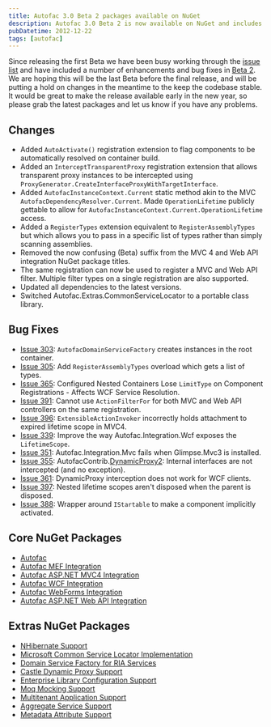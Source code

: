 ```yaml
---
title: Autofac 3.0 Beta 2 packages available on NuGet
description: Autofac 3.0 Beta 2 is now available on NuGet and includes a number of enhancements and bug fixes, such as the addition of AutoActivate() registration extension, better integration with MVC 4 and Web API filters, and various other improvements and updates to dependencies.
pubDatetime: 2012-12-22
tags: [autofac]
---
```


Since releasing the first Beta we have been busy working through the [issue list](http://code.google.com/p/autofac/issues/list) and have included a number of enhancements and bug fixes in [Beta 2](https://nuget.org/packages/Autofac). We are hoping this will be the last Beta before the final release, and will be putting a hold on changes in the meantime to the keep the codebase stable. It would be great to make the release available early in the new year, so please grab the latest packages and let us know if you have any problems.

## Changes

- Added `AutoActivate()` registration extension to flag components to be automatically resolved on container build.
- Added an `InterceptTransparentProxy` registration extension that allows transparent proxy instances to be intercepted using `ProxyGenerator.CreateInterfaceProxyWithTargetInterface`.
- Added `AutofacInstanceContext.Current` static method akin to the MVC `AutofacDependencyResolver.Current`. Made `OperationLifetime` publicly gettable to allow for `AutofacInstanceContext.Current.OperationLifetime` access.
- Added a `RegisterTypes` extension equivalent to `RegisterAssemblyTypes` but which allows you to pass in a specific list of types rather than simply scanning assemblies.
- Removed the now confusing (Beta) suffix from the MVC 4 and Web API integration NuGet package titles.
- The same registration can now be used to register a MVC and Web API filter. Multiple filter types on a single registration are also supported.
- Updated all dependencies to the latest versions.
- Switched Autofac.Extras.CommonServiceLocator to a portable class library.

## Bug Fixes

- [Issue 303](http://code.google.com/p/autofac/issues/detail?id=303): `AutofacDomainServiceFactory` creates instances in the root container.
- [Issue 305](http://code.google.com/p/autofac/issues/detail?id=305): Add `RegisterAssemblyTypes` overload which gets a list of types.
- [Issue 365](http://code.google.com/p/autofac/issues/detail?id=365): Configured Nested Containers Lose `LimitType` on Component Registrations - Affects WCF Service Resolution.
- [Issue 391](http://code.google.com/p/autofac/issues/detail?id=391): Cannot use `ActionFilterFor` for both MVC and Web API controllers on the same registration.
- [Issue 396](http://code.google.com/p/autofac/issues/detail?id=396): `ExtensibleActionInvoker` incorrectly holds attachment to expired lifetime scope in MVC4.
- [Issue 339](http://code.google.com/p/autofac/issues/detail?id=339): Improve the way Autofac.Integration.Wcf exposes the `LifetimeScope`.
- [Issue 351](http://code.google.com/p/autofac/issues/detail?id=351): Autofac.Integration.Mvc fails when Glimpse.Mvc3 is installed.
- [Issue 355](http://code.google.com/p/autofac/issues/detail?id=355): AutofacContrib.[DynamicProxy2](http://code.google.com/p/autofac/wiki/DynamicProxy2): Internal interfaces are not intercepted (and no exception).
- [Issue 361](http://code.google.com/p/autofac/issues/detail?id=361): DynamicProxy interception does not work for WCF clients.
- [Issue 397](http://code.google.com/p/autofac/issues/detail?id=397): Nested lifetime scopes aren't disposed when the parent is disposed.
- [Issue 388](http://code.google.com/p/autofac/issues/detail?id=388): Wrapper around `IStartable` to make a component implicitly activated.

## Core NuGet Packages

- [Autofac](https://nuget.org/packages/Autofac)
- [Autofac MEF Integration](http://nuget.org/packages/Autofac.Mef)
- [Autofac ASP.NET MVC4 Integration](https://nuget.org/packages/Autofac.Mvc4)
- [Autofac WCF Integration](https://nuget.org/packages/Autofac.Wcf)
- [Autofac WebForms Integration](https://nuget.org/packages/Autofac.Web)
- [Autofac ASP.NET Web API Integration](https://nuget.org/packages/Autofac.WebApi)

## Extras NuGet Packages

- [NHibernate Support](https://nuget.org/packages/Autofac.Extras.NHibernate)
- [Microsoft Common Service Locator Implementation](https://nuget.org/packages/Autofac.Extras.CommonServiceLocator)
- [Domain Service Factory for RIA Services](https://nuget.org/packages/Autofac.Extras.DomainServices)
- [Castle Dynamic Proxy Support](https://nuget.org/packages/Autofac.Extras.DynamicProxy2)
- [Enterprise Library Configuration Support](https://nuget.org/packages/Autofac.Extras.EnterpriseLibraryConfigurator)
- [Moq Mocking Support](https://nuget.org/packages/Autofac.Extras.Moq)
- [Multitenant Application Support](https://nuget.org/packages/Autofac.Extras.Multitenant)
- [Aggregate Service Support](https://nuget.org/packages/Autofac.Extras.AggregateService)
- [Metadata Attribute Support](https://nuget.org/packages/Autofac.Extras.Attributed)
